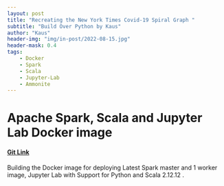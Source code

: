 ```yaml
---
layout: post
title: "Recreating the New York Times Covid-19 Spiral Graph "
subtitle: "Build Over Python by Kaus"
author: "Kaus"
header-img: "img/in-post/2022-08-15.jpg"
header-mask: 0.4
tags: 
    - Docker
    - Spark
    - Scala
    - Jupyter-Lab
    - Ammonite
---
```


# Apache Spark, Scala and Jupyter Lab Docker image
#### [Git Link](https://github.com/kaus98/spark-jupyter-docker)

Building the Docker image for deploying Latest Spark master and 1 worker image, Jupyter Lab with Support for Python and Scala 2.12.12 .
